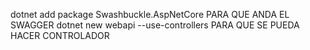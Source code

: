 dotnet add package Swashbuckle.AspNetCore PARA QUE ANDA EL SWAGGER
dotnet new webapi --use-controllers PARA QUE SE PUEDA HACER CONTROLADOR
